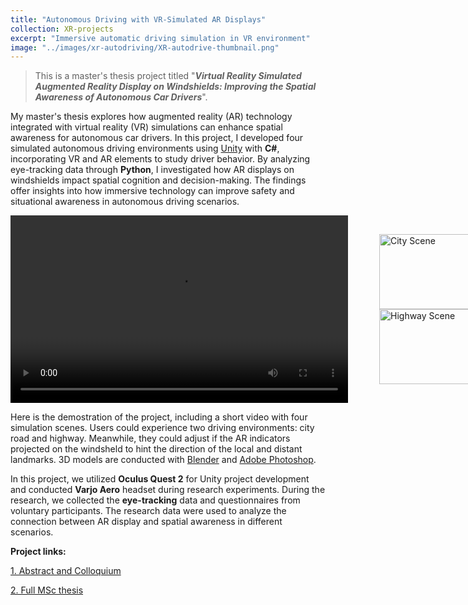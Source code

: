 ```yaml
---
title: "Autonomous Driving with VR-Simulated AR Displays"
collection: XR-projects
excerpt: "Immersive automatic driving simulation in VR environment"
image: "../images/xr-autodriving/XR-autodrive-thumbnail.png"
---
```

> This is a master's thesis project titled "***Virtual Reality Simulated Augmented Reality Display on Windshields: Improving the Spatial Awareness of Autonomous Car Drivers***".

My master's thesis explores how augmented reality (AR) technology integrated with virtual reality (VR) simulations can enhance spatial awareness for autonomous car drivers. In this project, I developed four simulated autonomous driving environments using [Unity](https://unity.com/) with **C#**, incorporating VR and AR elements to study driver behavior. By analyzing eye-tracking data through **Python**, I investigated how AR displays on windshields impact spatial cognition and decision-making. The findings offer insights into how immersive technology can improve safety and situational awareness in autonomous driving scenarios.

<div style="display: flex; align-items: center; gap: 10px;">
  <video width="540" height="300" controls>
    <source src="{{site.url}}/videos/xr-autodriving4scenes.mp4" type="video/mp4">
  </video>
  <figure>
    <img src="{{site.url}}/images/xr-autodriving/XR-autodrive-cityAR1.png" alt="City Scene" width="200" height="120">
    <img src="{{site.url}}/images/xr-autodriving/XR-autodrive-highwayAR1.png" alt="Highway Scene" width="200" height="120">
  </figure>
</div>

Here is the demostration of the project, including a short video with four simulation scenes. Users could experience two driving environments: city road and  highway. Meanwhile, they could adjust if the AR indicators projected on the windsheld to hint the direction of the local and distant landmarks. 3D models are conducted with [Blender](https://www.blender.org/) and [Adobe Photoshop](https://www.adobe.com/ca/products/photoshop.html).

In this project, we utilized **Oculus Quest 2** for Unity project development and conducted **Varjo Aero** headset during research experiments. During the research, we collected the **eye-tracking** data and questionnaires from voluntary participants. The research data were used to analyze the connection between AR display and spatial awareness in different scenarios.

**Project links:**

[1. Abstract and Colloquium](https://www.wur.nl/en/activity/virtual-reality-simulated-augmented-reality-display-on-windshields-improving-the-spatial-awareness-of-autonomous-car-drivers.htm)

[2. Full MSc thesis](https://library.wur.nl/WebQuery/theses/2332789)
